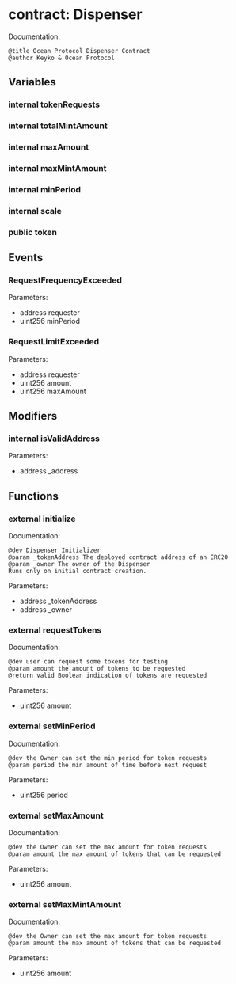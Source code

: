 
# contract: Dispenser

Documentation:
```
@title Ocean Protocol Dispenser Contract
@author Keyko & Ocean Protocol
```

## Variables

### internal tokenRequests

### internal totalMintAmount

### internal maxAmount

### internal maxMintAmount

### internal minPeriod

### internal scale

### public token

## Events

###  RequestFrequencyExceeded
Parameters:
* address requester
* uint256 minPeriod

###  RequestLimitExceeded
Parameters:
* address requester
* uint256 amount
* uint256 maxAmount

## Modifiers

### internal isValidAddress
Parameters:
* address _address

## Functions

### external initialize

Documentation:

```
@dev Dispenser Initializer
@param _tokenAddress The deployed contract address of an ERC20
@param _owner The owner of the Dispenser
Runs only on initial contract creation.
```
Parameters:
* address _tokenAddress
* address _owner

### external requestTokens

Documentation:

```
@dev user can request some tokens for testing
@param amount the amount of tokens to be requested
@return valid Boolean indication of tokens are requested
```
Parameters:
* uint256 amount

### external setMinPeriod

Documentation:

```
@dev the Owner can set the min period for token requests
@param period the min amount of time before next request
```
Parameters:
* uint256 period

### external setMaxAmount

Documentation:

```
@dev the Owner can set the max amount for token requests
@param amount the max amount of tokens that can be requested
```
Parameters:
* uint256 amount

### external setMaxMintAmount

Documentation:

```
@dev the Owner can set the max amount for token requests
@param amount the max amount of tokens that can be requested
```
Parameters:
* uint256 amount
